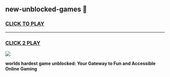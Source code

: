 
## new-unblocked-games 👋
<h3>
<a href="https://premium.freeplayer.one?title=new-unblocked-games&ref=14F">CLICK TO PLAY</a></h3>
<hr>

<h3>
<a href="https://premium.freeplayer.one?title=new-unblocked-games&ref=14F">CLICK 2 PLAY</a>
  
</h3>

<a href="https://premium.freeplayer.one?title=new-unblocked-games&ref=12F/"><img src="https://clearcache.store/games.png"></a>


**worlds hardest game unblocked: Your Gateway to Fun and Accessible Online Gaming**
